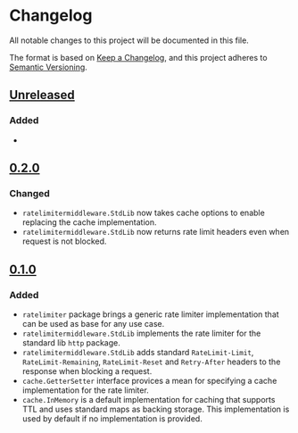 # Changelog

All notable changes to this project will be documented in this file.

The format is based on [Keep a Changelog](https://keepachangelog.com/en/1.1.0/),
and this project adheres to [Semantic Versioning](https://semver.org/spec/v2.0.0.html).

## [Unreleased]

### Added

-

## [0.2.0]

### Changed

- `ratelimitermiddleware.StdLib` now takes cache options to enable replacing the cache implementation.
- `ratelimitermiddleware.StdLib` now returns rate limit headers even when request is not blocked.

## [0.1.0]

### Added

- `ratelimiter` package brings a generic rate limiter implementation that can be used as base for any use case.
- `ratelimitermiddleware.StdLib` implements the rate limiter for the standard lib `http` package.
- `ratelimitermiddleware.StdLib` adds standard `RateLimit-Limit`, `RateLimit-Remaining`, `RateLimit-Reset` and `Retry-After` headers to the response when blocking a request.
- `cache.GetterSetter` interface provices a mean for specifying a cache implementation for the rate limiter.
- `cache.InMemory` is a default implementation for caching that supports TTL and uses standard maps as backing storage. This implementation is used by default if no implementation is provided.

[Unreleased]: https://github.com/rcdmk/go-ratelimiter/compare/v0.2.0...HEAD
[0.2.0]: https://github.com/rcdmk/go-ratelimiter/commits/v0.2.0/
[0.1.0]: https://github.com/rcdmk/go-ratelimiter/commits/v0.1.0/
